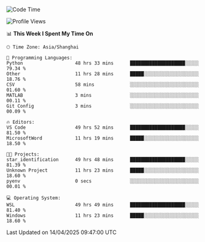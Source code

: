 <!--START_SECTION:waka-->
![Code Time](http://img.shields.io/badge/Code%20Time-2%2C614%20hrs%2039%20mins-blue)

![Profile Views](http://img.shields.io/badge/Profile%20Views-0-blue)

📊 **This Week I Spent My Time On** 

```text
🕑︎ Time Zone: Asia/Shanghai

💬 Programming Languages: 
Python                   48 hrs 33 mins      ████████████████████░░░░░   79.34 % 
Other                    11 hrs 28 mins      █████░░░░░░░░░░░░░░░░░░░░   18.76 % 
CSV                      58 mins             ░░░░░░░░░░░░░░░░░░░░░░░░░   01.60 % 
MATLAB                   3 mins              ░░░░░░░░░░░░░░░░░░░░░░░░░   00.11 % 
Git Config               3 mins              ░░░░░░░░░░░░░░░░░░░░░░░░░   00.09 % 

🔥 Editors: 
VS Code                  49 hrs 52 mins      ████████████████████░░░░░   81.50 % 
MicrosoftWord            11 hrs 19 mins      █████░░░░░░░░░░░░░░░░░░░░   18.50 % 

🐱‍💻 Projects: 
star_identification      49 hrs 48 mins      ████████████████████░░░░░   81.39 % 
Unknown Project          11 hrs 23 mins      █████░░░░░░░░░░░░░░░░░░░░   18.60 % 
pyenv                    0 secs              ░░░░░░░░░░░░░░░░░░░░░░░░░   00.01 % 

💻 Operating System: 
WSL                      49 hrs 49 mins      ████████████████████░░░░░   81.40 % 
Windows                  11 hrs 23 mins      █████░░░░░░░░░░░░░░░░░░░░   18.60 % 
```


 Last Updated on 14/04/2025 09:47:00 UTC
<!--END_SECTION:waka-->